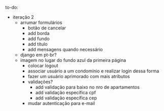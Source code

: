 to-do:
- iteração 2
	- arrumar formulários
		- botão de cancelar
		- add borda
		- add fundo
		- add título
		- add mensagens quando necessário
	- django em pt-br?
  - imagem no lugar do fundo azul da primeira página
	- colocar logout
	- associar usuário a um condomínio e realizar login dessa forma
	- fazer um usuário aprimorado com mais atributos
	- validações?
		- add validação para baixo no nro de apartamentos
		- add validação específica cpf
		- add validação específica cep
	- mudar autenticação para e-mail
